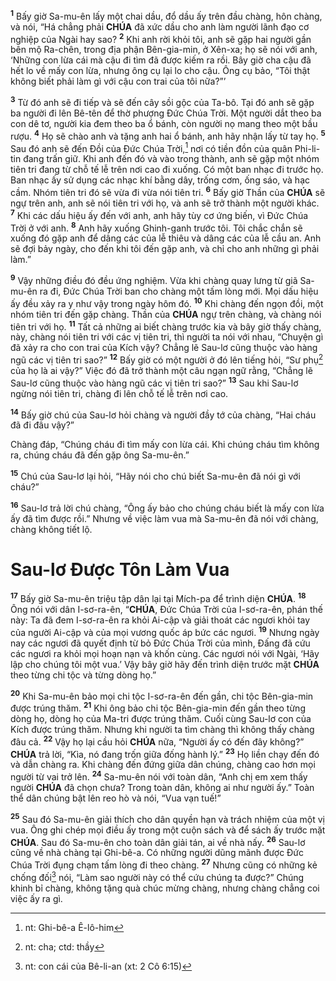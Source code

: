 <sup><b>1</b></sup> Bấy giờ Sa-mu-ên lấy một chai dầu, đổ dầu ấy trên đầu chàng, hôn chàng, và nói, “Há chẳng phải **CHÚA** đã xức dầu cho anh làm người lãnh đạo cơ nghiệp của Ngài hay sao? <sup><b>2</b></sup> Khi anh rời khỏi tôi, anh sẽ gặp hai người gần bên mộ Ra-chên, trong địa phận Bên-gia-min, ở Xên-xa; họ sẽ nói với anh, ‘Những con lừa cái mà cậu đi tìm đã được kiếm ra rồi. Bây giờ cha cậu đã hết lo về mấy con lừa, nhưng ông cụ lại lo cho cậu. Ông cụ bảo, “Tôi thật không biết phải làm gì với cậu con trai của tôi nữa?”’

<sup><b>3</b></sup> Từ đó anh sẽ đi tiếp và sẽ đến cây sồi gộc của Ta-bô. Tại đó anh sẽ gặp ba người đi lên Bê-tên để thờ phượng Đức Chúa Trời. Một người dắt theo ba con dê tơ, người kia đem theo ba ổ bánh, còn người nọ mang theo một bầu rượu. <sup><b>4</b></sup> Họ sẽ chào anh và tặng anh hai ổ bánh, anh hãy nhận lấy từ tay họ. <sup><b>5</b></sup> Sau đó anh sẽ đến Đồi của Đức Chúa Trời,[^1-a3b5330a-8acb-4c15-b2dc-082d11ac5547] nơi có tiền đồn của quân Phi-li-tin đang trấn giữ. Khi anh đến đó và vào trong thành, anh sẽ gặp một nhóm tiên tri đang từ chỗ tế lễ trên nơi cao đi xuống. Có một ban nhạc đi trước họ. Ban nhạc ấy sử dụng các nhạc khí bằng dây, trống cơm, ống sáo, và hạc cầm. Nhóm tiên tri đó sẽ vừa đi vừa nói tiên tri. <sup><b>6</b></sup> Bấy giờ Thần của **CHÚA** sẽ ngự trên anh, anh sẽ nói tiên tri với họ, và anh sẽ trở thành một người khác. <sup><b>7</b></sup> Khi các dấu hiệu ấy đến với anh, anh hãy tùy cơ ứng biến, vì Đức Chúa Trời ở với anh. <sup><b>8</b></sup> Anh hãy xuống Ghinh-ganh trước tôi. Tôi chắc chắn sẽ xuống đó gặp anh để dâng các của lễ thiêu và dâng các của lễ cầu an. Anh sẽ đợi bảy ngày, cho đến khi tôi đến gặp anh, và chỉ cho anh những gì phải làm.”

<sup><b>9</b></sup> Vậy những điều đó đều ứng nghiệm. Vừa khi chàng quay lưng từ giã Sa-mu-ên ra đi, Đức Chúa Trời ban cho chàng một tấm lòng mới. Mọi dấu hiệu ấy đều xảy ra y như vậy trong ngày hôm đó. <sup><b>10</b></sup> Khi chàng đến ngọn đồi, một nhóm tiên tri đến gặp chàng. Thần của **CHÚA** ngự trên chàng, và chàng nói tiên tri với họ. <sup><b>11</b></sup> Tất cả những ai biết chàng trước kia và bây giờ thấy chàng, này, chàng nói tiên tri với các vị tiên tri, thì người ta nói với nhau, “Chuyện gì đã xảy ra cho con trai của Kích vậy? Chẳng lẽ Sau-lơ cũng thuộc vào hàng ngũ các vị tiên tri sao?” <sup><b>12</b></sup> Bấy giờ có một người ở đó lên tiếng hỏi, “Sư phụ[^2-a3b5330a-8acb-4c15-b2dc-082d11ac5547] của họ là ai vậy?” Việc đó đã trở thành một câu ngạn ngữ rằng, “Chẳng lẽ Sau-lơ cũng thuộc vào hàng ngũ các vị tiên tri sao?” <sup><b>13</b></sup> Sau khi Sau-lơ ngừng nói tiên tri, chàng đi lên chỗ tế lễ trên nơi cao.

<sup><b>14</b></sup> Bấy giờ chú của Sau-lơ hỏi chàng và người đầy tớ của chàng, “Hai cháu đã đi đâu vậy?”

Chàng đáp, “Chúng cháu đi tìm mấy con lừa cái. Khi chúng cháu tìm không ra, chúng cháu đã đến gặp ông Sa-mu-ên.”

<sup><b>15</b></sup> Chú của Sau-lơ lại hỏi, “Hãy nói cho chú biết Sa-mu-ên đã nói gì với cháu?”

<sup><b>16</b></sup> Sau-lơ trả lời chú chàng, “Ông ấy bảo cho chúng cháu biết là mấy con lừa ấy đã tìm được rồi.” Nhưng về việc làm vua mà Sa-mu-ên đã nói với chàng, chàng không tiết lộ.

# Sau-lơ Được Tôn Làm Vua
<sup><b>17</b></sup> Bấy giờ Sa-mu-ên triệu tập dân lại tại Mích-pa để trình diện **CHÚA**. <sup><b>18</b></sup> Ông nói với dân I-sơ-ra-ên, “**CHÚA**, Đức Chúa Trời của I-sơ-ra-ên, phán thế này: Ta đã đem I-sơ-ra-ên ra khỏi Ai-cập và giải thoát các ngươi khỏi tay của người Ai-cập và của mọi vương quốc áp bức các ngươi. <sup><b>19</b></sup> Nhưng ngày nay các ngươi đã quyết định từ bỏ Đức Chúa Trời của mình, Đấng đã cứu các ngươi ra khỏi mọi hoạn nạn và khốn cùng. Các ngươi nói với Ngài, ‘Hãy lập cho chúng tôi một vua.’ Vậy bây giờ hãy đến trình diện trước mặt **CHÚA** theo từng chi tộc và từng dòng họ.”

<sup><b>20</b></sup> Khi Sa-mu-ên bảo mọi chi tộc I-sơ-ra-ên đến gần, chi tộc Bên-gia-min được trúng thăm. <sup><b>21</b></sup> Khi ông bảo chi tộc Bên-gia-min đến gần theo từng dòng họ, dòng họ của Ma-tri được trúng thăm. Cuối cùng Sau-lơ con của Kích được trúng thăm. Nhưng khi người ta tìm chàng thì không thấy chàng đâu cả. <sup><b>22</b></sup> Vậy họ lại cầu hỏi **CHÚA** nữa, “Người ấy có đến đây không?” **CHÚA** trả lời, “Kìa, nó đang trốn giữa đống hành lý.” <sup><b>23</b></sup> Họ liền chạy đến đó và dẫn chàng ra. Khi chàng đến đứng giữa dân chúng, chàng cao hơn mọi người từ vai trở lên. <sup><b>24</b></sup> Sa-mu-ên nói với toàn dân, “Anh chị em xem thấy người **CHÚA** đã chọn chưa? Trong toàn dân, không ai như người ấy.” Toàn thể dân chúng bật lên reo hò và nói, “Vua vạn tuế!”

<sup><b>25</b></sup> Sau đó Sa-mu-ên giải thích cho dân quyền hạn và trách nhiệm của một vị vua. Ông ghi chép mọi điều ấy trong một cuộn sách và để sách ấy trước mặt **CHÚA**. Sau đó Sa-mu-ên cho toàn dân giải tán, ai về nhà nấy. <sup><b>26</b></sup> Sau-lơ cũng về nhà chàng tại Ghi-bê-a. Có những người dũng mãnh được Đức Chúa Trời đụng chạm tấm lòng đi theo chàng. <sup><b>27</b></sup> Nhưng cũng có những kẻ chống đối[^3-a3b5330a-8acb-4c15-b2dc-082d11ac5547] nói, “Làm sao người này có thể cứu chúng ta được?” Chúng khinh bỉ chàng, không tặng quà chúc mừng chàng, nhưng chàng chẳng coi việc ấy ra gì.

[^1-a3b5330a-8acb-4c15-b2dc-082d11ac5547]: nt: Ghi-bê-a Ê-lô-him
[^2-a3b5330a-8acb-4c15-b2dc-082d11ac5547]: nt: cha; ctd: thầy
[^3-a3b5330a-8acb-4c15-b2dc-082d11ac5547]: nt: con cái của Bê-li-an (xt: 2 Cô 6:15)
